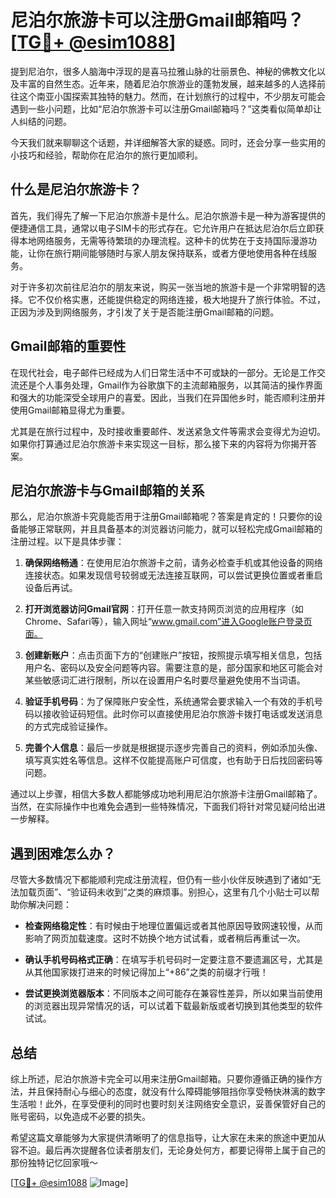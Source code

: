 # 尼泊尔旅游卡可以注册Gmail邮箱吗？[[TG💪+ @esim1088](https://t.me/s/esim1088)]

提到尼泊尔，很多人脑海中浮现的是喜马拉雅山脉的壮丽景色、神秘的佛教文化以及丰富的自然生态。近年来，随着尼泊尔旅游业的蓬勃发展，越来越多的人选择前往这个南亚小国探索其独特的魅力。然而，在计划旅行的过程中，不少朋友可能会遇到一些小问题，比如“尼泊尔旅游卡可以注册Gmail邮箱吗？”这类看似简单却让人纠结的问题。

今天我们就来聊聊这个话题，并详细解答大家的疑惑。同时，还会分享一些实用的小技巧和经验，帮助你在尼泊尔的旅行更加顺利。

## 什么是尼泊尔旅游卡？

首先，我们得先了解一下尼泊尔旅游卡是什么。尼泊尔旅游卡是一种为游客提供的便捷通信工具，通常以电子SIM卡的形式存在。它允许用户在抵达尼泊尔后立即获得本地网络服务，无需等待繁琐的办理流程。这种卡的优势在于支持国际漫游功能，让你在旅行期间能够随时与家人朋友保持联系，或者方便地使用各种在线服务。

对于许多初次前往尼泊尔的朋友来说，购买一张当地的旅游卡是一个非常明智的选择。它不仅价格实惠，还能提供稳定的网络连接，极大地提升了旅行体验。不过，正因为涉及到网络服务，才引发了关于是否能注册Gmail邮箱的问题。

## Gmail邮箱的重要性

在现代社会，电子邮件已经成为人们日常生活中不可或缺的一部分。无论是工作交流还是个人事务处理，Gmail作为谷歌旗下的主流邮箱服务，以其简洁的操作界面和强大的功能深受全球用户的喜爱。因此，当我们在异国他乡时，能否顺利注册并使用Gmail邮箱显得尤为重要。

尤其是在旅行过程中，及时接收重要邮件、发送紧急文件等需求会变得尤为迫切。如果你打算通过尼泊尔旅游卡来实现这一目标，那么接下来的内容将为你揭开答案。

## 尼泊尔旅游卡与Gmail邮箱的关系

那么，尼泊尔旅游卡究竟能否用于注册Gmail邮箱呢？答案是肯定的！只要你的设备能够正常联网，并且具备基本的浏览器访问能力，就可以轻松完成Gmail邮箱的注册过程。以下是具体步骤：

1. **确保网络畅通**：在使用尼泊尔旅游卡之前，请务必检查手机或其他设备的网络连接状态。如果发现信号较弱或无法连接互联网，可以尝试更换位置或者重启设备后再试。
   
2. **打开浏览器访问Gmail官网**：打开任意一款支持网页浏览的应用程序（如Chrome、Safari等），输入网址“www.gmail.com”进入Google账户登录页面。

3. **创建新账户**：点击页面下方的“创建账户”按钮，按照提示填写相关信息，包括用户名、密码以及安全问题等内容。需要注意的是，部分国家和地区可能会对某些敏感词汇进行限制，所以在设置用户名时要尽量避免使用不当词语。

4. **验证手机号码**：为了保障账户安全性，系统通常会要求输入一个有效的手机号码以接收验证码短信。此时你可以直接使用尼泊尔旅游卡拨打电话或发送消息的方式完成验证操作。

5. **完善个人信息**：最后一步就是根据提示逐步完善自己的资料，例如添加头像、填写真实姓名等信息。这样不仅能提高账户可信度，也有助于日后找回密码等问题。

通过以上步骤，相信大多数人都能够成功地利用尼泊尔旅游卡注册Gmail邮箱了。当然，在实际操作中也难免会遇到一些特殊情况，下面我们将针对常见疑问给出进一步解释。

## 遇到困难怎么办？

尽管大多数情况下都能顺利完成注册流程，但仍有一些小伙伴反映遇到了诸如“无法加载页面”、“验证码未收到”之类的麻烦事。别担心，这里有几个小贴士可以帮助你解决问题：

- **检查网络稳定性**：有时候由于地理位置偏远或者其他原因导致网速较慢，从而影响了网页加载速度。这时不妨换个地方试试看，或者稍后再重试一次。

- **确认手机号码格式正确**：在填写手机号码时一定要注意不要遗漏区号，尤其是从其他国家拨打进来的时候记得加上“+86”之类的前缀才行哦！

- **尝试更换浏览器版本**：不同版本之间可能存在兼容性差异，所以如果当前使用的浏览器出现异常情况的话，可以试着下载最新版或者切换到其他类型的软件试试。

## 总结

综上所述，尼泊尔旅游卡完全可以用来注册Gmail邮箱。只要你遵循正确的操作方法，并且保持耐心与细心的态度，就没有什么障碍能够阻挡你享受畅快淋漓的数字生活啦！此外，在享受便利的同时也要时刻关注网络安全意识，妥善保管好自己的账号密码，以免造成不必要的损失。

希望这篇文章能够为大家提供清晰明了的信息指导，让大家在未来的旅途中更加从容不迫。最后再次提醒各位读者朋友们，无论身处何方，都要记得带上属于自己的那份独特记忆回家哦～ 

[[TG💪+ @esim1088](https://t.me/s/esim1088) ![Image](https://i.postimg.cc/4NQfJmqS/Snipaste-2025-05-13-00-14-12.png)]